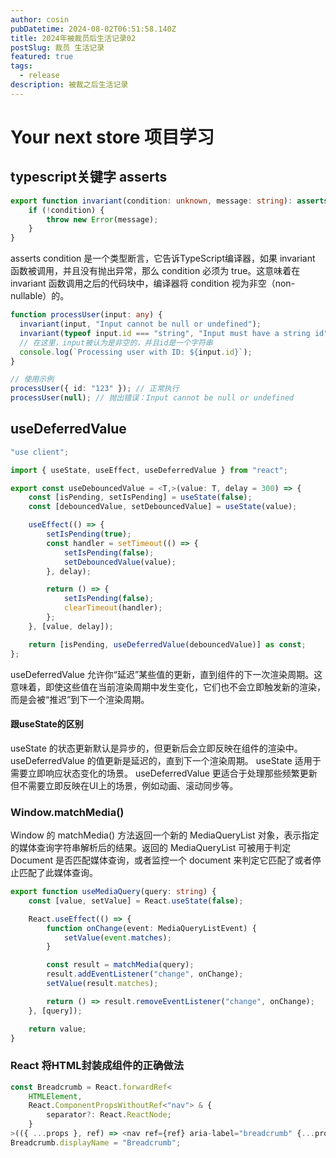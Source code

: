 ```yaml
---
author: cosin
pubDatetime: 2024-08-02T06:51:58.140Z
title: 2024年被裁员后生活记录02
postSlug: 裁员 生活记录
featured: true
tags:
  - release
description: 被裁之后生活记录
---
```


# Your next store 项目学习

## typescript关键字 asserts
```ts
export function invariant(condition: unknown, message: string): asserts condition {
	if (!condition) {
		throw new Error(message);
	}
}
```
asserts condition 是一个类型断言，它告诉TypeScript编译器，如果 invariant 函数被调用，并且没有抛出异常，那么 condition 必须为 true。这意味着在 invariant 函数调用之后的代码块中，编译器将 condition 视为非空（non-nullable）的。
```ts
function processUser(input: any) {
  invariant(input, "Input cannot be null or undefined");
  invariant(typeof input.id === "string", "Input must have a string id");
  // 在这里，input被认为是非空的，并且id是一个字符串
  console.log(`Processing user with ID: ${input.id}`);
}

// 使用示例
processUser({ id: "123" }); // 正常执行
processUser(null); // 抛出错误：Input cannot be null or undefined
```
## useDeferredValue
```ts
"use client";

import { useState, useEffect, useDeferredValue } from "react";

export const useDebouncedValue = <T,>(value: T, delay = 300) => {
	const [isPending, setIsPending] = useState(false);
	const [debouncedValue, setDebouncedValue] = useState(value);

	useEffect(() => {
		setIsPending(true);
		const handler = setTimeout(() => {
			setIsPending(false);
			setDebouncedValue(value);
		}, delay);

		return () => {
			setIsPending(false);
			clearTimeout(handler);
		};
	}, [value, delay]);

	return [isPending, useDeferredValue(debouncedValue)] as const;
};
```
useDeferredValue 允许你“延迟”某些值的更新，直到组件的下一次渲染周期。这意味着，即使这些值在当前渲染周期中发生变化，它们也不会立即触发新的渲染，而是会被“推迟”到下一个渲染周期。
#### 跟useState的区别
useState 的状态更新默认是异步的，但更新后会立即反映在组件的渲染中。
useDeferredValue 的值更新是延迟的，直到下一个渲染周期。
useState 适用于需要立即响应状态变化的场景。
useDeferredValue 更适合于处理那些频繁更新但不需要立即反映在UI上的场景，例如动画、滚动同步等。

### Window.matchMedia()
Window 的 matchMedia() 方法返回一个新的 MediaQueryList 对象，表示指定的媒体查询字符串解析后的结果。返回的 MediaQueryList 可被用于判定 Document 是否匹配媒体查询，或者监控一个 document 来判定它匹配了或者停止匹配了此媒体查询。
```ts
export function useMediaQuery(query: string) {
	const [value, setValue] = React.useState(false);

	React.useEffect(() => {
		function onChange(event: MediaQueryListEvent) {
			setValue(event.matches);
		}

		const result = matchMedia(query);
		result.addEventListener("change", onChange);
		setValue(result.matches);

		return () => result.removeEventListener("change", onChange);
	}, [query]);

	return value;
}
```
### React 将HTML封装成组件的正确做法
```ts
const Breadcrumb = React.forwardRef<
	HTMLElement,
	React.ComponentPropsWithoutRef<"nav"> & {
		separator?: React.ReactNode;
	}
>(({ ...props }, ref) => <nav ref={ref} aria-label="breadcrumb" {...props} />);
Breadcrumb.displayName = "Breadcrumb";
```

